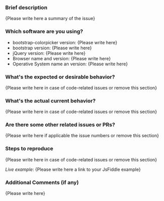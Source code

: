<!--

THIS TEMPLATE IS MANDATORY!!

Thank you for your contribution to bootstrap-colorpicker! Please replace {Please write here *} with your description.
Please note that issues not following this template may be potentially discarded if they are not easily reproduceable
with live examples (in case of code issues) and/or the description is not clear enough.
-->

### Brief description

{Please write here a summary of the issue}

<!--
The following sections are only mandatory for bug reports.
For feature requests and other kind of tickets, you only need to fill the first section,
optionally with additional comments and examples.
-->
### Which software are you using?

- bootstrap-colorpicker version: {Please write here}
- bootstrap version: {Please write here}
- jQuery version: {Please write here}
- Browser name and version: {Please write here}
- Operative System name an version: {Please write here}

### What's the expected or desirable behavior?

{Please write here in case of code-related issues or remove this section}

### What's the actual current behavior?

{Please write here in case of code-related issues or remove this section}

### Are there some other related issues or PRs?

{Please write here if applicable the issue numbers or remove this section}

### Steps to reproduce

{Please write here in case of code-related issues or remove this section}

<!--
Live examples are MANDATORY for code-related issues
You have a JsFiddle template here: http://jsfiddle.net/0vopxm13/157/ which is using the latest master version of the library.
-->
*Live example*: {Please write here a link to your JsFiddle example}

### Additional Comments (if any)

{Please write here}
